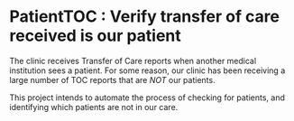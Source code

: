 # PatientTOC : Verify transfer of care received is our patient

The clinic receives Transfer of Care reports when another medical institution sees a patient.
For some reason, our clinic has been receiving a large number of TOC reports that are *NOT* our patients.

This project intends to automate the process of checking for patients, and identifying which patients are not in our care.
